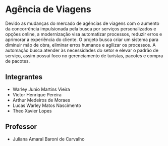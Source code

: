 # Agência de Viagens

Devido as mudanças do mercado de agências de viagens com o aumento da concorrência impulsionada pela busca por serviços personalizados e opções online, a modernização visa automatizar processos, reduzir erros e aprimorar a experiência do cliente. O projeto busca criar um sistema para diminuir mão de obra, eliminar erros humanos e agilizar os processos. A automação busca atender às necessidades do setor e elevar o padrão de serviço, assim possui foco no gerenciamento de turistas, pacotes e compra de pacotes.

## Integrantes

* Warley Junio Martins Vieira
* Victor Henrique Pereira
* Arthur Medeiros de Moraes
* Lucas Warley Matos Nascimento
* Theo Xavier Lopes

## Professor

* Juliana Amaral Baroni de Carvalho 
